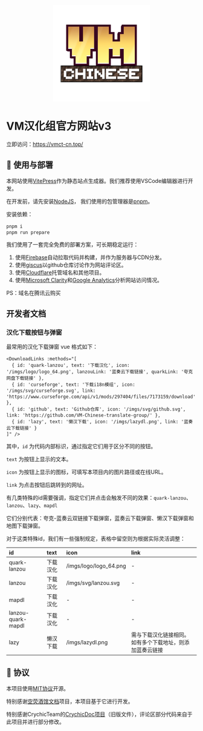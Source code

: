 <div align="center">
  <img src="src/public/imgs/logo/logo_256.png"/>
</div>

# VM汉化组官方网站v3

立即访问：<https://vmct-cn.top/>

## 📖 使用与部署

本网站使用[VitePress](https://vitepress.dev/zh/)作为静态站点生成器。我们推荐使用VSCode编辑器进行开发。

在开发前，请先安装[NodeJS](https://nodejs.org/zh-cn/download/prebuilt-installer)，
我们使用的包管理器是[pnpm](https://pnpm.io/zh/)。

安装依赖：

```shell
pnpm i
pnpm run prepare
```

我们使用了一套完全免费的部署方案，可长期稳定运行：

1. 使用[Firebase](https://firebase.google.com/)自动拉取代码并构建，并作为服务器与CDN分发。
2. 使用[giscus](https://giscus.app/zh-CN)以github仓库讨论作为网站评论区。
3. 使用[Cloudflare](https://cloudflare.com)托管域名和其他项目。
4. 使用[Microsoft Clarity](https://clarity.microsoft.com/)和[Google Analytics](https://analytics.google.com/)分析网站访问情况。

PS：域名在腾讯云购买

## 开发者文档

### 汉化下载按钮与弹窗

最常用的汉化下载弹窗 vue 格式如下：

```vue
<DownloadLinks :methods="[
  { id: 'quark-lanzou', text: '下载汉化', icon: '/imgs/logo/logo_64.png', lanzouLink: '蓝奏云下载链接', quarkLink: '夸克网盘下载链接' },
  { id: 'curseforge', text: '下载i18n模组', icon: '/imgs/svg/curseforge.svg', link: 'https://www.curseforge.com/api/v1/mods/297404/files/7173159/download' },
  { id: 'github', text: 'Github仓库', icon: '/imgs/svg/github.svg', link: 'https://github.com/VM-Chinese-translate-group/' },
  { id: 'lazy', text: '懒汉下载', icon: '/imgs/lazydl.png', link: '蓝奏云下载链接' }
]" />

```

其中，`id` 为代码内部标识，通过指定它们用于区分不同的按钮。

`text` 为按钮上显示的文本。

`icon` 为按钮上显示的图标，可填写本项目内的图片路径或在线URL。

`link` 为点击按钮后跳转到的网址。

有几类特殊的id需要强调，指定它们并点击会触发不同的效果：`quark-lanzou`、`lanzou`、`lazy`、`mapdl`

它们分别代表：夸克-蓝奏云双链接下载弹窗，蓝奏云下载弹窗、懒汉下载弹窗和地图下载弹窗。

对于这类特殊id，我们有一些强制规定，表格中留空则为根据实际灵活调整：

| id           | text     | icon                   | link                                                     |
| :----------- | :------- | :--------------------- | :------------------------------------------------------- |
| quark-lanzou | 下载汉化 | /imgs/logo/logo_64.png | -                                                        |
| lanzou       | 下载汉化 | /imgs/svg/lanzou.svg   | -                                                        |
| mapdl        | 下载汉化 | -                      | -                                                        |
| lanzou-quark-mapdl     | 下载汉化 | -                      | -                                              |
| lazy         | 懒汉下载 | /imgs/lazydl.png | 需与下载汉化链接相同。如有多个下载地址，则添加蓝奏云链接 |


## 👀 协议

本项目使用[MIT协议](LICENSE)开源。

特别感谢[空荧酒馆文档](https://github.com/kongying-tavern/docs)项目，本项目基于它进行开发。

特别感谢CrychicTeam的[CrychicDoc项目](https://github.com/PickAID/CrychicDoc/blob/main/.vitepress/theme/components/comment.vue)（旧版文件），评论区部分代码来自于此项目并进行部分修改。
